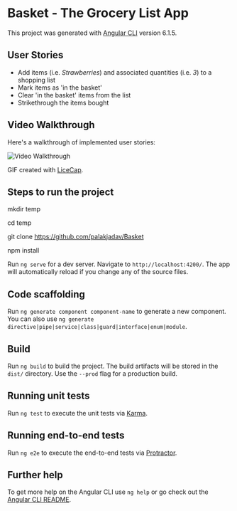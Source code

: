 # Basket - The Grocery List App

This project was generated with [Angular CLI](https://github.com/angular/angular-cli) version 6.1.5.

## User Stories

- Add items (i.e. _Strawberries_) and associated quantities (i.e. _3_) to a shopping list
- Mark items as 'in the basket'
- Clear 'in the basket' items from the list
- Strikethrough the items bought

## Video Walkthrough

Here's a walkthrough of implemented user stories:

<img src='https://imgur.com/a/p3HQref' title='Video Walkthrough' width='' alt='Video Walkthrough' />

GIF created with [LiceCap](http://www.cockos.com/licecap/).

## Steps to run the project

mkdir temp

cd temp

git clone https://github.com/palakjadav/Basket

npm install

Run `ng serve` for a dev server. Navigate to `http://localhost:4200/`. The app will automatically reload if you change any of the source files.

## Code scaffolding

Run `ng generate component component-name` to generate a new component. You can also use `ng generate directive|pipe|service|class|guard|interface|enum|module`.

## Build

Run `ng build` to build the project. The build artifacts will be stored in the `dist/` directory. Use the `--prod` flag for a production build.

## Running unit tests

Run `ng test` to execute the unit tests via [Karma](https://karma-runner.github.io).

## Running end-to-end tests

Run `ng e2e` to execute the end-to-end tests via [Protractor](http://www.protractortest.org/).

## Further help

To get more help on the Angular CLI use `ng help` or go check out the [Angular CLI README](https://github.com/angular/angular-cli/blob/master/README.md).
